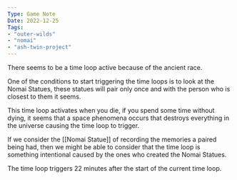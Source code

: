 ```yaml
---
Type: Game Note
Date: 2022-12-25
Tags:
- "outer-wilds"
- "nomai"
- "ash-twin-project"
---
```

There seems to be a time loop active because of the ancient race.

One of the conditions to start triggering the time loops is to look at the Nomai Statues,
these statues will pair only once and with the person who is closest to them it seems.

This time loop activates when you die, if you spend some time without dying, it seems that a space phenomena occurs that destroys everything in the universe causing the time loop to trigger.

If we consider the [[Nomai Statue]] of recording the memories a paired being had, then we might be able to consider that the time loop is something intentional caused by the ones who created the Nomai Statues.

The time loop triggers 22 minutes after the start of the current time loop.